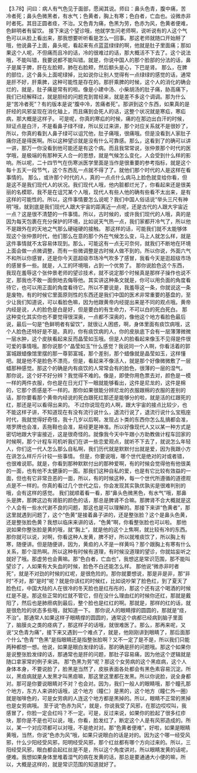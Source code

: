 【3.78】问曰：病人有气色见于面部，愿闻其说。师曰：鼻头色青，腹中痛，苦冷者死；鼻头色微黑者，有水气；色黄者，胸上有寒；色白者，亡血也。设微赤非时者死。其目正圆者痉，不治。又色青为痛，色黑为劳，色赤为风，色黄者便难，色鲜明者有留饮。
接下来这个望诊哦，他就学生问老师啊，说听说有的人这个气色可以从脸上看出来，那我想要听听看是怎么一回事。那这老师就随口开始掰了哦，他说鼻子上面，鼻头呢，看起来有点蓝蓝绿绿的啊，他就是肚子里面痛；那如果这个人呢，不但痛而且冷的话，冷的很难过的话，那大概活不下去了。这个说法哦，不能叫错，我要说都不能叫错。就是，你说中国人的那个脸部的分法的话，鼻子是属于脾，肝在左脸颊，肺在右脸颊，然后额头是心，下巴是肾。
那么，在脾的部位，这个鼻头上面呢绿掉，比如说你让别人觉得有一点绿绿的感觉的话，通常是肝不好，肝乘脾，这种可能性是存在的。那肝乘脾的时候，这个人的消化的确会烂的，就是，肚子痛是常有的啦。像是小建中汤、小柴胡汤的肚子痛，胁高痛下，我们已经解释过，就是胆经的问题克到胃经来，就是差不多这个调调。那为什么是“苦冷者死”？有的版本是说“腹中冷，苦痛者死”。那讲到这个东西，如果真的是肝经的风邪呈现在消化轴上，而且痛到会死人的话，这整个状况就是寒疝，寒疝病，那大概是这样子。
可是呢，你真的寒疝的时候，痛的在那边出白汗的时候，辩证点是白汗，不是看鼻子绿不绿，所以反过来讲，那个对应关系就不是很妙了，所以，你真的看到人鼻子绿可以诅咒他，肚子痛哦，很痛哦。但是没看到人家肚子痛你还是得医啊。所以这种望诊就是没有什么可靠感。那么，这看到了的确可以讲一讲，那万一你没看到他可能还是有这个病。而且我常常说，张仲景那个时代的医学哦，是极端的有那种天人合一的思想，就是气候怎么变化，人会受到什么样的影响。所以呢，二十四节气在伤寒派医学里面是当作是很重要的参考指标，就是这个每十五天一段节气，这个东西乱一点就不得了了。就他们那个时代的人是这样在看事情的。
那么，或许那个时代的人，真的一点点什么病马上脸色就变给你看，但是这不是我们现代人的状况。我们现代人哦，他内脏都烂光了，你看起来还是很美丽的名模耶，我不是在诅咒某个人哦，现代人有些人他的确有些看不太出来，是有这样的可能性的。所以，这件事情要怎么说呢？我们中国人俗话说“举头三尺有神明”哦，就到底是我们现代人跟大宇宙的距离近一点呢，还是古代的人跟大宇宙近一点？这是很不清楚的一件事情。所以，古时候的，或许我们现代的人哦，真的是因为每天包裹在充分保护的环境，比如说天气热一点，我们家都开冷气了，所以他不是跟外在的天地之气那么硬碰硬的接触。
那这样的话，可能我们就不太能够体现这个张仲景时代，他们那么在意的那个外在气候怎么变，马上人就怎么样，就是这件事情就不太容易体现到。那么，可能这有一点无可奈何，就我们不断地在环境上面会做一点微调整，而有一些微调整是古时候人做不到的。所以你说，外面六气不和所以你感冒，还是你今天逛超级市场冷气吹多了感冒，我看今天是逛超级市场的感冒多一些。就是，人工的环境哦，占到一个优势了。
那你说脸色这个东西，我现在羞辱这个张仲景老师的望诊技术，就不说定那个时候真是那样子操作也说不定，那我也不敢一面倒地去侮辱他。其实讲这种条文就是，你可以用负面的角度看待它，也可以用正面的角度看待它。所以不要说是，我羞辱这一条，你就说这一条是废物，有的时候它里面原则性的东西还是我们中国的医术非常重要的基盘的，至少让我们知道说，可以看脸色嘛，因为他跟黄帝内经提出来是不同的观点哦。黄帝内经是说，人的脸色是白是好，但是要白的有生命力，不可以白的死白死白。
那这种变化其实你也不要觉得很深奥，一点都不深奥的，像他这个地方看脸色最后说，最后一句是“色鲜明者有留饮”，就很让人困惑，啊，身体里面有痰饮病哦，这个人脸色还特好是不是。真的，你有痰饮病的人，你的皮肤底下会有一层薄薄微微一层水肿，这个皮肤看起来反而晶莹如玉哦。但是人的脸看起来像玉不见得是件很可爱的事情哦。那你说那个“晶莹如玉”什么感觉？我说同一个人啊，你看活着的郭富城跟蜡像馆里摆的那一尊郭富城，那个差别，那个蜡像就是晶莹如玉，这样懂吧。就是他不是脸色不漂亮，但是，看起来不像活人，就是那个好像微微敷了一层蜡那种感觉。那这个的确是内有痰饮的人常常会有的脸色，很薄的一层的湿气。
那你说，这个好不好分辨？我觉得不难的。像是，即使你用色票去对，颜色是一模一样的两件衣服，你也是在日光灯下一眼就能够看出，这件是尼龙的，这件是棉的，它那个质感是不一样的。那你如果很能分辨尼龙的衣服跟棉的衣服的差别的话，那你要看那个黄帝内经说的死白跟死红那还是能够分的啦，就是活的红跟死的红，那还是可以看得出来的。
不过你说现在的人啊，跟大宇宙的接点比较少，也不能这样子讲，不知道现在有没有流行说什么，退流行说了，退流行说什么宝瓶座时代，我就觉得好奇怪，我十几岁以后啊，发现占卜类的东西你怎么乱搞都会准，塔罗牌也会准，丢拖鞋也会准，易经更是神准。所以好像现代人又以某一种方式是密切地跟大宇宙接近，这是很奇怪的。就像我今天中午跟小方助教做计程车回家的时候啊，那个计程车司机听我们在讲一些恋爱观点，就听不下去了，就说怎么年轻人，你们这一代人怎么那么自私啊，我们历代就是默默付出就是爱，因为我跟小方在讲怎么样斤斤计较一些事情。
但是，你要说哦，哪个世代是绝对的对或者错，也很难说耶。就是，你看到那种默默付出的那种爱啊，有的时候会觉得他有他很美的一面，也有他不太健康的一面。那我们这种自私的爱，也是有它比较有效益的一面，但也有它非常丑恶的一面，所以，有的时候这种，每一个世代所遵循的道德观点是不一样的。你真的看过几个世代之后，你会发现其实孰优孰劣是很难判别的哦，会有这样的感觉。
我们就顺着看一看，那“鼻头色微黑色，有水气”哦，那鼻头是脾，那脾这边有肾脏的颜色的话，那总是脾肾不合嘛。那脾肾不合大概就是这个人会有一些水代谢不良的问题，那这也是可以理解的。那接下来讲“色黄者”，那这里就遇到问题了，这个“色黄”是接着鼻子讲的，还是整张脸？这个是鼻头色黄，还是整张脸色黄？我想以临床来讲的话，“色黄”啊，你看整张脸也可以啦。
那他说如果你整张脸是黄的哦，就“胸上”，就是他的这个上焦啊，就比较有冷的东西。那你就可以说，对啊，你看这种人发黄，脾不好，所以就堆痰饮了，所以胸上有寒，随便讲。但是随便讲，因为，黄疸的人不是一样黄吗？那个跟胸上有寒有什么关系，那个湿热啊。所以这种有时候有道理，有时候没道理的望诊，你就姑妄听之就好了哦。那虚劳也会黄嘛。那“色白者，亡血也”，我想这是常识范围，那不能叫望诊了，人如果有大失血的时候，脸色不白还能怎么样。
那他说“微赤非时者死”，就是不对劲的时候的红呢，是很危险的。那你就要想说，那是非是非，那“非时”不对，那“是时”呢？就是你该红的时候红，比如说吵架了脸色红，到了夏天了脸色红，中国大陆的人在很冷的冬天脸也是红彤彤的，那这个还有这个喝酒的时候红是不是。那这些正常的红就不管它，但在没什么理由红的时候你还红，那就是戴阳了，然后也是肺痨病到最后，整个脸也是红红的啊。那就是，那样的红的话，就是很危险的状态多些哦，就知道一下。
那你说人的眼睛撑的圆圆的，那就是“痉，不治”。那通常人如果这样子眼睛撑的圆圆的，通常这个病都已经病到脑子里面了，脑膜炎之类的痉病了，那这样子的话哦，就很难医了。那么，那再来呢，又说“又色青为痛”，接下来又遇到一个难点了，就是，他刚刚讲到眼睛了，那后面那个什么“色青”“色黑”是指眼睛还是指整张脸啊？又不一定了是不是，所以我们只能两种都想一想。他说，如果是眼白发绿的话，那的确是肝的问题哦。那这个如果你是说整张脸发绿的话，那通常也是肝的问题，那肚子容易痛，因为他这个逻辑就是随口拿家常的例子来讲。
那“色黑为劳”呢？那这个女劳病的这个黑疸病，这个人身体本身，不要说脸了，脸黑是当然了，皮肤表面各处都会有黑色素容易沉淀。所以，黑疸病就是人发黑才叫黑疸嘛，那这里这里都在发黑。所以你说脸，说全身都对。那可是你要说眼睛对不对？也会对。因为，我们一般人的眼睛哦，那个瞳孔那个地方，东方人来讲的话哦，这个地方（瞳仁）是黑的，这个地方（瞳仁外一圈）就是咖啡色的，可是女劳病的人连这个地方都是黑掉的。所以，眼睛不正常的黑掉也是女劳病哦。
至于说“色赤为风”，就是，你说我受了风邪，在那边哎哎叫，我感冒了，你脸一定会红吗？不一定。可是，反过来说，如果你的脸起了很多红疹块，那你是不是也可以说，哦，你看，脸发红了，断定这个人是有风邪造成的。所以，某一个对应项都可以对哦，不是绝对对。那“色黄者便难”，好啦，如果是眼睛黄哦，当然，你说“色赤为风”哦，如果只说眼白的话是对的。因为这个哪一经受风邪，什么少阳经受风邪，阳明经受风邪，那个红丝都有哪个方向过来的。所以，三阳经受风邪，眼白都会起红丝是不是，所以这个角度讲对。所以眼睛发黄的话呢，便难。我想如果身体里堆着湿气的病在发黄的话，那总是要通通大小便的嘛，所以，大概是这样的，就是常识范围的知道就好了。
